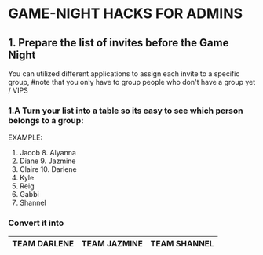 # GAME-NIGHT HACKS FOR ADMINS
## 1. Prepare the list of invites before the Game Night
You can utilized different applications to assign each invite to a specific group,
#note that you only have to group people who don't have a group yet / VIPS

### 1.A Turn your list into a table so its easy to see which person belongs to a group: 
EXAMPLE: 
1. Jacob     8. Alyanna
2. Diane     9. Jazmine
3. Claire    10. Darlene
4. Kyle 
5. Reig
6. Gabbi 
7. Shannel

### Convert it into 

|TEAM DARLENE | TEAM JAZMINE | TEAM SHANNEL |
| ----------  | -----------  | ------------ |


